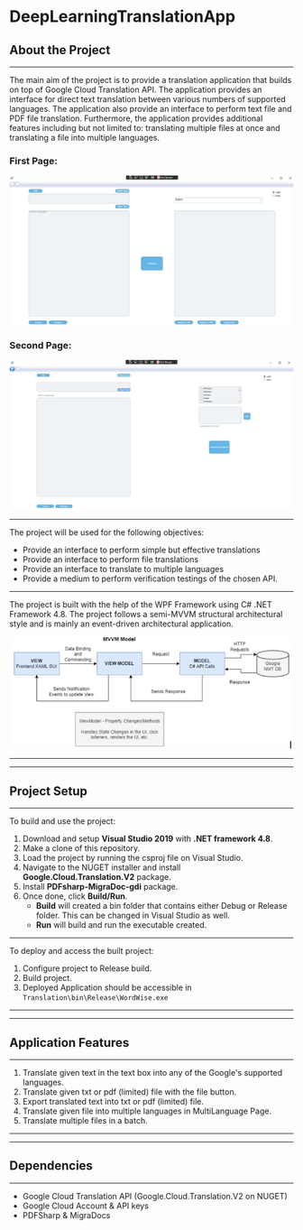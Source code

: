 # DeepLearningTranslationApp

## About the Project

---

The main aim of the project is to provide a translation application that builds on top of Google Cloud Translation API. The application provides an interface for direct text translation between various numbers of supported languages. The application also provide an interface to perform text file and PDF file translation. Furthermore, the application provides additional features including but not limited to: translating multiple files at once and translating a file into multiple languages.

### First Page:

![alt text](/TranslationApp/Images/FirstPage.PNG)

### Second Page:

![alt text](/TranslationApp/Images/SecondPage.PNG)

---

The project will be used for the following objectives:
- Provide an interface to perform simple but effective translations
- Provide an interface to perform file translations
- Provide an interface to translate to multiple languages
- Provide a medium to perform verification testings of the chosen API.

---

The project is built with the help of the WPF Framework using C# .NET Framework 4.8. The project follows a semi-MVVM structural architectural style and is mainly an event-driven architectural application.

![alt text](/TranslationApp/Images/Architecture.PNG)

---

---

## Project Setup

---

To build and use the project:

1. Download and setup **Visual Studio 2019** with **.NET framework 4.8**.
2. Make a clone of this repository.
3. Load the project by running the csproj file on Visual Studio.
4. Navigate to the NUGET installer and install **Google.Cloud.Translation.V2** package.
5. Install **PDFsharp-MigraDoc-gdi** package.
6. Once done, click **Build/Run**. 
    - **Build** will created a bin folder that contains either Debug or Release folder. This can be changed in Visual Studio as well.
    - **Run** will build and run the executable created.

---

To deploy and access the built project:

1. Configure project to Release build.
2. Build project.
3. Deployed Application should be accessible in `Translation\bin\Release\WordWise.exe`

---

---

## Application Features

---

1. Translate given text in the text box into any of the Google's supported languages.
2. Translate given txt or pdf (limited) file with the file button.
3. Export translated text into txt or pdf (limited) file.
4. Translate given file into multiple languages in MultiLanguage Page.
5. Translate multiple files in a batch.

---

---

## Dependencies

---

- Google Cloud Translation API (Google.Cloud.Translation.V2 on NUGET)
- Google Cloud Account & API keys
- PDFSharp & MigraDocs
